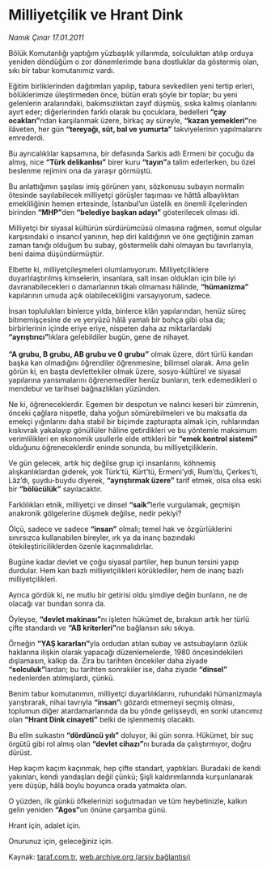 # Milliyetçilik ve Hrant Dink

*Namık Çınar 17.01.2011*

<div class="yazi"><p>Bölük Komutanlığı yaptığım yüzbaşılık yıllarımda, solculuktan atılıp orduya yeniden döndüğüm o zor dönemlerimde bana dostluklar da göstermiş olan, sıkı bir tabur komutanımız vardı.</p>
<p>Eğitim birliklerinden dağıtımları yapılıp, tabura sevkedilen yeni tertip erleri, bölüklerimize üleştirmeden önce, bütün eratı şöyle bir toplar; bu yeni gelenlerin aralarındaki, bakımsızlıktan zayıf düşmüş, sıska kalmış olanlarını ayırt eder; diğerlerinden farklı olarak bu çocuklara, bedelleri <b>“çay ocakları”</b>ndan karşılanmak üzere, birkaç ay süreyle, <b>“kazan yemekleri”</b>ne ilâveten, her gün <b>“tereyağı, süt, bal ve yumurta”</b> takviyelerinin yapılmalarını emrederdi.</p>
<p>Bu ayrıcalıklılar kapsamına, bir defasında Sarkis adlı Ermeni bir çocuğu da almış, nice <b>“Türk delikanlısı”</b> birer kuru <b>“tayın”</b>a talim ederlerken, bu özel beslenme rejimini ona da yaraşır görmüştü.</p>
<p>Bu anlattığımın şaşılası imiş görünen yanı, sözkonusu subayın normalin ötesinde sayılabilecek milliyetçi görüşler taşıması ve hâttâ albaylıktan emekliliğinin hemen ertesinde, İstanbul’un üstelik en önemli ilçelerinden birinden <b>“MHP”</b>den <b>“belediye başkan adayı”</b> gösterilecek olması idi.</p>
<p>Milliyetçi bir siyasal kültürün sürdürümcüsü olmasına rağmen, somut olgular karşısındaki o insancıl yanının, hep diri kaldığının ve öne geçtiğinin zaman zaman tanığı olduğum bu subay, göstermelik dahi olmayan bu tavırlarıyla, beni daima düşündürmüştür. </p>
<p>Elbette ki, milliyetçileşmeleri olumlamıyorum. Milliyetçiliklere duyarlılaştırılmış kimselerin, insanlara, salt insan oldukları için bile iyi davranabilecekleri o damarlarının tıkalı olmaması hâlinde, <b>“hümanizma”</b> kapılarının umuda açık olabilecekliğini varsayıyorum, sadece. </p>
<p>İnsan toplulukları binlerce yılda, binlerce klân yapılarından, henüz süreç bitmemişçesine de ve yeryüzü hâlâ yamalı bir bohça gibi olsa da; birbirlerinin içinde eriye eriye, nispeten daha az miktarlardaki <b>“ayrıştırıcı”</b>lıklara gelebildiler bugün, gene de nihayet.<br/><br/><b>“A grubu, B grubu, AB grubu ve 0 grubu”</b> olmak üzere, dört türlü kandan başka kan olmadığını öğrendiler öğrenmesine, bilimsel olarak. Ama gelin görün ki, en başta devlettekiler olmak üzere, sosyo-kültürel ve siyasal yapılarına yansımalarını öğrenemediler henüz bunların, terk edemedikleri o mendebur ve tarihsel bağnazlıkları yüzünden.</p>
<p>Ne ki, öğreneceklerdir. Egemen bir despotun ve nalıncı keseri bir zümrenin, önceki çağlara nispetle, daha yoğun sömürebilmeleri ve bu maksatla da emekçi yığınlarını daha stabil bir biçimde zapturapta almak için, ruhlarından kıskıvrak yakalayıp gönüllüler hâline getirdikleri ve bu yöntemle maksimum verimlilikleri en ekonomik usullerle elde ettikleri bir <b>“emek kontrol sistemi”</b> olduğunu öğreneceklerdir eninde sonunda, bu milliyetçiliklerin.</p>
<p>Ve gün gelecek, artık hiç değilse grup içi insanlarını, köhnemiş alışkanlıklardan giderek, yok Türk’tü, Kürt’tü, Ermeni’ydi, Rum’du, Çerkes’ti, Lâz’dı, şuydu-buydu diyerek, <b>“ayrıştırmak üzere”</b> tarif etmek, olsa olsa eski bir <b>“bölücülük”</b> sayılacaktır.</p>
<p>Farklılıkları etnik, milliyetçi ve dinsel <b>“saik”</b>lerle vurgulamak, geçmişin anakronik gölgelerine düşmek değilse, nedir pekiyi?</p>
<p>Ölçü, sadece ve sadece <b>“insan”</b> olmalı; temel hak ve özgürlüklerini sınırsızca kullanabilen bireyler, ırk ya da inanç bazındaki ötekileştiriciliklerden özenle kaçınmalıdırlar.</p>
<p>Bugüne kadar devlet ve çoğu siyasal partiler, hep bunun tersini yapıp durdular. Hem kan bazlı milliyetçilikleri körüklediler, hem de inanç bazlı milliyetçilikleri.</p>
<p>Ayrıca gördük ki, ne mutlu bir getirisi oldu şimdiye değin bunların, ne de olacağı var bundan sonra da.</p>
<p>Öyleyse, <b>“devlet makinası”</b>nı işleten hükümet de, bıraksın artık her türlü çifte standardı ve <b>“AB kriterleri”</b>ne bağlansın sıkı sıkıya.</p>
<p>Örneğin <b>“YAŞ kararları”</b>yla ordudan atılan subay ve astsubayların özlük haklarına ilişkin olarak yapacağı düzenlemelerde, 1980 öncesindekileri dışlamasın, kalkıp da. Zira bu tarihten öncekiler daha ziyade <b>“solculuk”</b>lardan; bu tarihten sonrakiler ise, daha ziyade <b>“dinsel”</b> nedenlerden atılmışlardı, çünkü.</p>
<p>Benim tabur komutanımın, milliyetçi duyarlılıklarını, ruhundaki hümanizmayla yarıştırarak, nihai tavrıyla <b>“insan”</b>ı gözardı etmemeyi seçmiş olması, toplumun diğer atardamarlarında da bu yönde gelişseydi, en sonki utancımız olan <b>“Hrant Dink cinayeti”</b> belki de işlenmemiş olacaktı.</p>
<p>Bu elîm suikastın <b>“dördüncü yılı”</b> doluyor, iki gün sonra. Hükümet, bir suç örgütü gibi rol almış olan <b>“devlet cihazı”</b>nı burada da çalıştırmıyor, doğru dürüst.</p>
<p>Hep kaçım kaçım kaçınmak, hep çifte standart, yaptıkları. Buradaki de kendi yakınları, kendi yandaşları değil çünkü; Şişli kaldırımlarında kurşunlanarak yere düşüp, hâlâ boylu boyunca orada yatmakta olan.</p>
<p>O yüzden, ilk günkü öfkelerinizi soğutmadan ve tüm heybetinizle, kalkın gelin yeniden <b>“Agos”</b>un önüne çarşamba günü.</p>
<p>Hrant için, adalet için.</p>
<p>Onurunuz için, geleceğiniz için.</p>
</div>

Kaynak: [taraf.com.tr](http://www.taraf.com.tr/namik-cinar/makale-milliyetcilik-ve-hrant-dink.htm), [web.archive.org (arşiv bağlantısı)](http://web.archive.org/web/20131107185614/http://www.taraf.com.tr/namik-cinar/makale-milliyetcilik-ve-hrant-dink.htm)
